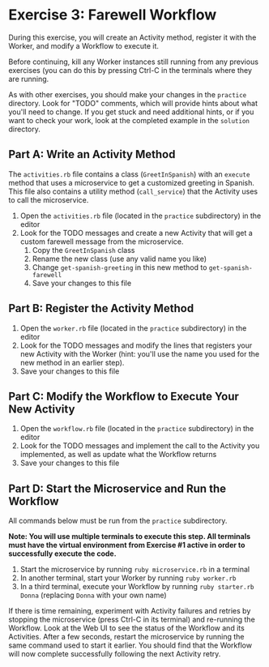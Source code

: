 # Exercise 3: Farewell Workflow
During this exercise, you will create an Activity method, register it with the Worker, and modify a Workflow to execute it.

Before continuing, kill any Worker instances still running from any previous exercises (you can do this by pressing Ctrl-C in the terminals where they are running.

As with other exercises, you should make your changes in the `practice` directory. 
Look for "TODO" comments, which will provide hints about what you'll need to change. 
If you get stuck and need additional hints, or if you want to check your work, look at the completed example in the `solution` directory. 

## Part A: Write an Activity Method
The `activities.rb` file contains a class (`GreetInSpanish`) with an `execute` method that uses a microservice to get a customized greeting in Spanish. 
This file also contains a utility method (`call_service`) that the Activity uses to call the microservice. 

1. Open the `activities.rb` file (located in the `practice` subdirectory) in the editor
2. Look for the TODO messages and create a new Activity that will get a custom farewell message from the microservice.
   1. Copy the `GreetInSpanish` class
   2. Rename the new class (use any valid name you like)
   3. Change `get-spanish-greeting` in this new method to `get-spanish-farewell`
   4. Save your changes to this file

## Part B: Register the Activity Method
1. Open the `worker.rb` file (located in the `practice` subdirectory) in the editor
2. Look for the TODO messages and modify the lines that registers your new Activity with the Worker (hint: you'll use the name you used for the new method in an earlier step).
3. Save your changes to this file


## Part C: Modify the Workflow to Execute Your New Activity
1. Open the `workflow.rb` file (located in the `practice` subdirectory) in the editor
2. Look for the TODO messages and implement the call to the Activity you implemented, as well as update what the Workflow returns
3. Save your changes to this file


## Part D: Start the Microservice and Run the Workflow
All commands below must be run from the `practice` subdirectory.

**Note: You will use multiple terminals to execute this step.
All terminals must have the virtual environment from Exercise #1 active in order to successfully execute the code.**

1. Start the microservice by running `ruby microservice.rb` in a terminal
2. In another terminal, start your Worker by running `ruby worker.rb`
3. In a third terminal, execute your Workflow by running `ruby starter.rb Donna` 
    (replacing `Donna` with your own name)

If there is time remaining, experiment with Activity failures and retries by stopping the microservice (press Ctrl-C in its terminal) and re-running the Workflow. 
Look at the Web UI to see the status of the Workflow and its Activities. 
After a few seconds, restart the microservice by running the same command used to start it earlier. 
You should find that the Workflow will now complete successfully following the next Activity retry.
